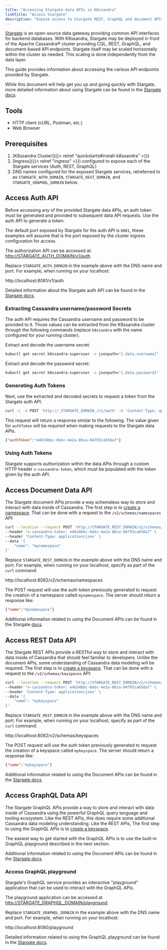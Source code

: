 ```yaml
---
title: "Accessing Stargate data APIs in K8ssandra"
linkTitle: "Access Stargate"
description: "Expose access to Stargate REST, GraphQL and document APIs on top of Apache Cassandra®"
---
```


[Stargate](https://stargate.io/) is an open-source data gateway providing common API interfaces for backend databases. With K8ssandra, Stargate may be deployed in front of the Apache Cassandra® cluster providing CQL, REST, GraphQL, and document-based API endpoints. Stargate itself may be scaled horizontally within the cluster as needed. This scaling is done independently from the data layer.

This guide provides information about accessing the various API endpoints provided by Stargate.

While this document will help get you up and going quickly with Stargate, more detailed information about using Stargate can be found in the [Stargate docs](https://stargate.io/docs/stargate/1.0/quickstart/quickstart.html).

## Tools

* HTTP client (cURL, Postman, etc.)
* Web Browser

## Prerequisites

1. [K8ssandra Cluster]({{< relref "quickstarts#install-k8ssandra" >}})
1. [Ingress]({{< relref "ingress" >}}) configured to expose each of the Stargate services (Auth, REST, GraphQL)
1. DNS names configured for the exposed Stargate services, relreferred to as `STARGATE_AUTH_DOMAIN`, `STARGATE_REST_DOMAIN`, and `STARGATE_GRAPHQL_DOMAIN` below.

## Access Auth API

Before accessing any of the provided Stargate data APIs, an auth token must be generated and provided
to subsequent data API requests.  Use the auth API to generate a token.

The default port exposed by Stargate for the auth API is `8081`, these examples will assume that is the
port exposed by the cluster ingress configuration for access.

The authorization API can be accessed at: <http://STARGATE_AUTH_DOMAIN/v1/auth>

Replace `STARGATE_AUTH_DOMAIN` in the example above with the DNS name and port. For example, when running on your localhost: 

http://localhost:8081/v1/auth

Detailed information about the Stargate auth API can be found in the [Stargate docs](https://stargate.io/docs/stargate/1.0/developers-guide/auth.html).

### Extracting Cassandra username/password Secrets

The auth API requires the Cassandra username and password to be provided to it.  Those values can be extracted from the K8ssandra cluster through the following commands (replace `k8ssandra` with the name configured for your running cluster).

Extract and decode the username secret:

```bash
kubectl get secret k8ssandra-superuser -o jsonpath="{.data.username}" | base64 --decode
```

Extract and decode the password secret:

```bash
kubectl get secret k8ssandra-superuser -o jsonpath="{.data.password}" | base64 --decode
```

### Generating Auth Tokens

Next, use the extracted and decoded secrets to request a token from the Stargate auth API.

```bash
curl -L -X POST 'http://_STARGATE_DOMAIN_/v1/auth' -H 'Content-Type: application/json' --data-raw '{"username": "k8ssandra-superuser", "password": "1LI8TebjjHYrqUk9xYbJnbYJheX3Ckq250byd2ePDPXNtweaYgznmg"}'
```

This request will return a response similar to the following. The value given for `authToken` will be required when making requests to the Stargate data APIs.

```json
{"authToken":"e4b34bbc-0ebc-4e2a-86ca-04793ca658a7"}
```

### Using Auth Tokens

Stargate supports authorization within the data APIs through a custom HTTP header `x-cassandra-token`, which must be populated with the token given by the auth API.

## Access Document Data API

The Stargate document APIs provide a way schemaless way to store and interact with data inside of Cassandra. The first step is to [create a namespace](https://stargate.io/docs/stargate/1.0/quickstart/quick_start-document.html#_creating_schema). That can be done with a request to the `/v2/schemas/namespaces` API:

```bash
curl --location --request POST 'http://STARGATE_REST_DOMAIN/v2/schemas/namespaces' \
--header "x-cassandra-token: e4b34bbc-0ebc-4e2a-86ca-04793ca658a7" \
--header 'Content-Type: application/json' \
--data '{
    "name": "mynamespace"
}'
```

Replace `STARGATE_REST_DOMAIN` in the example above with the DNS name and port. For example, when running on your localhost, specify as part of the `curl` command:

http://localhost:8082/v2/schemas/namespaces

The POST request will use the auth token previously generated to request the creation of a namespace called `mynamespace`. The server should return a response like:

```json
{"name":"mynamespace"}
```

Additional information related to using the Document APIs can be found in the Stargate [docs](https://stargate.io/docs/stargate/1.0/quickstart/quick_start-document.html).

## Access REST Data API

The Stargate REST APIs provide a RESTful way to store and interact with data inside of Cassandra that should feel familiar to developers. Unlike the document APIs, some understanding of Cassandra data modeling will be required. The first step is to [create a keyspace](https://stargate.io/docs/stargate/1.0/quickstart/quick_start-rest.html#_creating_schema). That can be done with a request to the `/v2/schemas/keyspaces` API:

```bash
curl --location --request POST 'http://STARGATE_REST_DOMAIN/v2/schemas/keyspaces' \
--header "x-cassandra-token: e4b34bbc-0ebc-4e2a-86ca-04793ca658a7" \
--header 'Content-Type: application/json' \
--data '{
    "name": "mykeyspace"
}'
```

Replace `STARGATE_REST_DOMAIN` in the example above with the DNS name and port. For example, when running on your localhost, specify as part of the `curl` command: 

http://localhost:8082/v2/schemas/keyspaces

The POST request will use the auth token previously generated to request the creation of a keyspace called `mykeyspace`. The server should return a response like:

```json
{"name":"mykeyspace"}
```

Additional information related to using the Document APIs can be found in the [Stargate docs](https://stargate.io/docs/stargate/1.0/quickstart/quick_start-rest.html).

## Access GraphQL Data API

The Stargate GraphQL APIs provide a way to store and interact with data inside of Cassandra using the powerful GraphQL query language and tooling ecosystem. Like the REST APIs, this does require some additional Cassandra data modeling understanding. Like the REST APIs, The first step to using the GraphQL APIs is to [create a keyspace](https://stargate.io/docs/stargate/1.0/quickstart/quick_start-graphql.html#_creating_schema).

The easiest way to get started with the GraphQL APIs is to use the built-in GraphQL playground described in the next section.

Additional information related to using the Document APIs can be found in the [Stargate docs](https://stargate.io/docs/stargate/1.0/quickstart/quick_start-graphql.html).

### Access GraphQL playground

Stargate's GraphQL service provides an interactive "playground" application that can be used to interact with the GraphQL APIs.

The playground application can be accessed at <http://STARGATE_GRAPHQL_DOMAIN/playground>.

Replace `STARGATE_GRAPHQL_DOMAIN` in the example above with the DNS name and port. For example, when running on your localhost: 

http://localhost:8080/playground

Detailed information related to using the GraphQL playground can be found in the [Stargate docs](https://stargate.io/docs/stargate/1.0/developers-guide/graphql-using.html#_using_the_graphql_playground).

